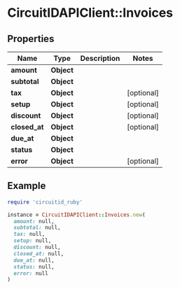 # CircuitIDAPIClient::Invoices

## Properties

| Name | Type | Description | Notes |
| ---- | ---- | ----------- | ----- |
| **amount** | **Object** |  |  |
| **subtotal** | **Object** |  |  |
| **tax** | **Object** |  | [optional] |
| **setup** | **Object** |  | [optional] |
| **discount** | **Object** |  | [optional] |
| **closed_at** | **Object** |  | [optional] |
| **due_at** | **Object** |  |  |
| **status** | **Object** |  |  |
| **error** | **Object** |  | [optional] |

## Example

```ruby
require 'circuitid_ruby'

instance = CircuitIDAPIClient::Invoices.new(
  amount: null,
  subtotal: null,
  tax: null,
  setup: null,
  discount: null,
  closed_at: null,
  due_at: null,
  status: null,
  error: null
)
```

